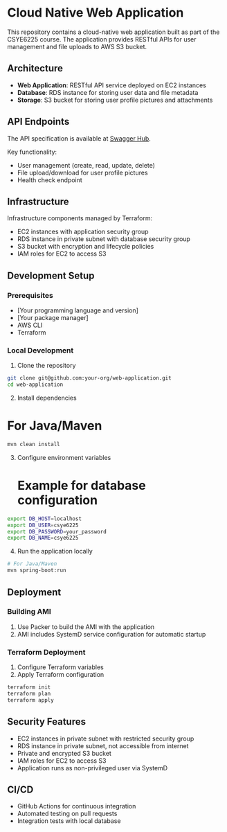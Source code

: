 # Cloud Native Web Application

This repository contains a cloud-native web application built as part of the CSYE6225 course. The application provides RESTful APIs for user management and file uploads to AWS S3 bucket.

## Architecture

- **Web Application**: RESTful API service deployed on EC2 instances
- **Database**: RDS instance for storing user data and file metadata
- **Storage**: S3 bucket for storing user profile pictures and attachments

## API Endpoints

The API specification is available at [Swagger Hub](https://app.swaggerhub.com/apis-docs/csye6225-webapp/cloud-native-webapp/2025.spring.a05).

Key functionality:
- User management (create, read, update, delete)
- File upload/download for user profile pictures
- Health check endpoint

## Infrastructure

Infrastructure components managed by Terraform: 
- EC2 instances with application security group
- RDS instance in private subnet with database security group
- S3 bucket with encryption and lifecycle policies
- IAM roles for EC2 to access S3

## Development Setup

### Prerequisites

- [Your programming language and version]
- [Your package manager]
- AWS CLI
- Terraform

### Local Development

1. Clone the repository
```bash
git clone git@github.com:your-org/web-application.git
cd web-application
```

2. Install dependencies
# For Java/Maven
```bash
mvn clean install
```

3. Configure environment variables
   # Example for database configuration
```bash
export DB_HOST=localhost
export DB_USER=csye6225
export DB_PASSWORD=your_password
export DB_NAME=csye6225
```

4. Run the application locally
```bash
# For Java/Maven
mvn spring-boot:run
```

## Deployment

### Building AMI

1. Use Packer to build the AMI with the application
2. AMI includes SystemD service configuration for automatic startup

### Terraform Deployment

1. Configure Terraform variables
2. Apply Terraform configuration
```bash
terraform init
terraform plan
terraform apply
```

## Security Features

- EC2 instances in private subnet with restricted security group
- RDS instance in private subnet, not accessible from internet
- Private and encrypted S3 bucket
- IAM roles for EC2 to access S3
- Application runs as non-privileged user via SystemD

## CI/CD

- GitHub Actions for continuous integration
- Automated testing on pull requests
- Integration tests with local database
